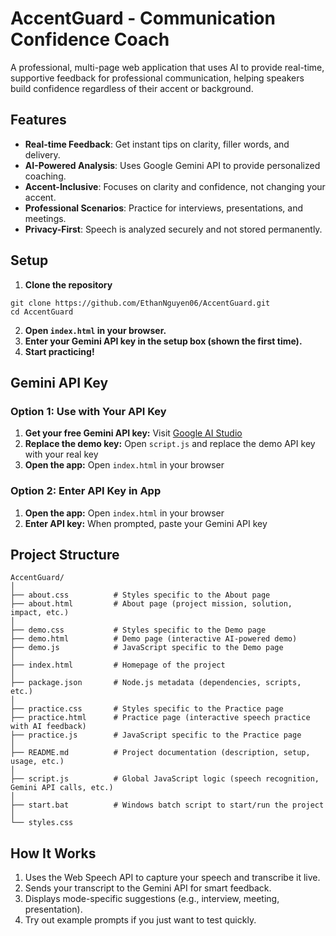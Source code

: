 # AccentGuard - Communication Confidence Coach

A professional, multi-page web application that uses AI to provide real-time, supportive feedback for professional communication, helping speakers build confidence regardless of their accent or background.

## Features
- **Real-time Feedback**: Get instant tips on clarity, filler words, and delivery.
- **AI-Powered Analysis**: Uses Google Gemini API to provide personalized coaching.
- **Accent-Inclusive**: Focuses on clarity and confidence, not changing your accent.
- **Professional Scenarios**: Practice for interviews, presentations, and meetings.
- **Privacy-First**: Speech is analyzed securely and not stored permanently.

## Setup
1. **Clone the repository**
```
git clone https://github.com/EthanNguyen06/AccentGuard.git
cd AccentGuard
```
2. **Open `index.html` in your browser.**
3. **Enter your Gemini API key in the setup box (shown the first time).**
4. **Start practicing!**


## Gemini API Key

### Option 1: Use with Your API Key
1. **Get your free Gemini API key:** Visit [Google AI Studio](https://makersuite.google.com/app/apikey)
2. **Replace the demo key:** Open `script.js` and replace the demo API key with your real key
3. **Open the app:** Open `index.html` in your browser

### Option 2: Enter API Key in App
1. **Open the app:** Open `index.html` in your browser
2. **Enter API key:** When prompted, paste your Gemini API key

## Project Structure
```
AccentGuard/
│
├── about.css          # Styles specific to the About page
├── about.html         # About page (project mission, solution, impact, etc.)
│
├── demo.css           # Styles specific to the Demo page
├── demo.html          # Demo page (interactive AI-powered demo)
├── demo.js            # JavaScript specific to the Demo page
│
├── index.html         # Homepage of the project
│
├── package.json       # Node.js metadata (dependencies, scripts, etc.)
│
├── practice.css       # Styles specific to the Practice page
├── practice.html      # Practice page (interactive speech practice with AI feedback)
├── practice.js        # JavaScript specific to the Practice page
│
├── README.md          # Project documentation (description, setup, usage, etc.)
│
├── script.js          # Global JavaScript logic (speech recognition, Gemini API calls, etc.)
│
├── start.bat          # Windows batch script to start/run the project
│
└── styles.css    
```

## How It Works
1. Uses the Web Speech API to capture your speech and transcribe it live.
2. Sends your transcript to the Gemini API for smart feedback.
3. Displays mode-specific suggestions (e.g., interview, meeting, presentation).
4. Try out example prompts if you just want to test quickly.

